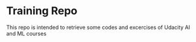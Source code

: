 # Training Repo

This repo is intended to retrieve some codes and excercises of Udacity AI and ML courses
